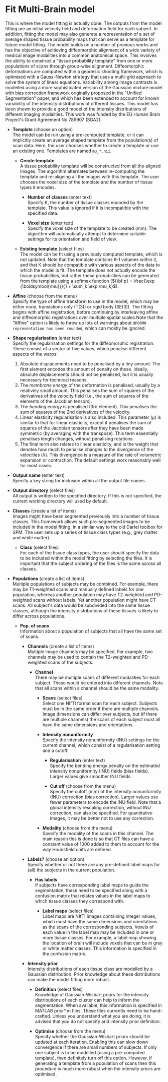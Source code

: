 # Fit Multi-Brain model  
This is where the model fitting is actually done. The outputs from the model fitting are an initial velocity field and deformation field for each subject. In addition, fitting the model may also generate a representation of a set of average shaped tissue probability maps that can serve as a template for future model fitting. The model  builds on a number of previous works and has the objective of achieving diffeomorphic alignment of a wide variety of medical image modalities into a common anatomical space. This involves the ability to construct a "tissue probability template" from one or more populations of scans through group-wise alignment. 
Diffeomorphic deformations are computed within a geodesic shooting framework, which is optimised with a Gauss-Newton strategy that uses a multi-grid approach to solve the system of linear equations. Variability among image contrasts is modelled using a more sophisticated version of the Gaussian mixture model with bias correction framework originally proposed in the "Unified Segmentation" paper, and which has been extended to account for known variability of the intensity distributions of different tissues. This model has been shown to provide a good model of the intensity distributions of different imaging modalities.
This work was funded by the EU Human Brain Project's Grant Agreement No 785907 (SGA2).

* **Template** (choose an option)  
The model can be run using a pre-computed template, or it can implicitly create an average shaped template from the population(s) of scan data. Here, the user chooses whether to create a template or use an existing one. Templates are named ``mu_*.nii``.

    * **Create template**   
    A tissue probability template will be constructed from all the aligned images. The algorithm alternates between re-computing the template and re-aligning all the images with this template. The user chooses the voxel size of the template and the number of tissue types it encodes.

        * **Number of classes** (enter text)  
        Specify K, the number of tissue classes encoded by the template. This value is ignored if it is incompatible with the specified data.

        * **Voxel size** (enter text)  
        Specify the voxel size of the template to be created (mm). The algorithm will automatically attempt to determine suitable settings for its orientation and field of view.

    * **Existing template** (select files)  
    The model can be fit using a previously computed template, which is not updated. Note that the template contains K-1 volumes within it, and that K should be compatible with various aspects of the data to which the model is fit. The template does not actually encode the tissue probabilities, but rather these probabilities can be generated from the template using a softmax function (${\bf p} = \frac{\exp {\boldsymbol{\mu}}}{1 + \sum_k \exp \mu_k}$).

* **Affine** (choose from the menu)  
Specify the type of affine transform to use in the model, which may be either none, translations only (T(3)) or rigid body (SE(3)). The fitting begins with affine registration, before continuing by interleaving affine and diffeomorphic registrations over multiple spatial scales.Note that the "Affine" option is likely to throw up lots of warnings about ``QFORM0 representation has been rounded``, which can mostly be ignored.

* **Shape regularisation** (enter text)  
Specify the regularisation settings for the diffeomorphic registration. These consist of a vector of five values, which penalise different aspects of the warps:
    1. Absolute displacements need to be penalised by a tiny amount. The first element encodes the amount of penalty on these.  Ideally, absolute displacements should not be penalised, but it is usually  necessary for technical reasons.
    2. The *membrane energy* of the deformation is penalised, usually by a relatively small amount. This penalises the sum of squares of the derivatives of the velocity field (i.e., the sum of squares of the elements of the Jacobian tensors).
    3. The *bending energy* is penalised (3rd element). This penalises the sum of squares of the 2nd derivatives of the velocity.
    4. Linear elasticity regularisation is also included. This parameter ($\mu$) is similar to that for linear elasticity, except it penalises the sum of squares of the Jacobian tensors after they have been made symmetric (by averaging with the transpose). This term essentially penalises length changes, without penalising rotations.
    5. The final term also relates to linear elasticity, and is the weight that denotes how much to penalise changes to the divergence of the velocities ($\lambda$). This divergence is a measure of the rate of volumetric expansion or contraction.
The default settings work reasonably well for most cases.

* **Output name** (enter text)  
Specify a key string for inclusion within all the output file names.

* **Output directory** (select files)  
All output is written to the specified directory. If this is not specified, the current working directory will used by default.

* **Classes** (create a list of items)  
Images might have been segmented previously into a number of tissue classes. This framework allows such pre-segmented images to be included in the model fitting, in a similar way to the old Dartel toolbox for SPM. The user sets up a series of tissue class types (e.g., grey matter and white matter).

    * **Class** (select files)  
    For each of the tissue class types, the user should specify the data to be included within the model fitting by selecting the files. It is important that the subject ordering of the files is the same across all classes.

* **Populations** (create a list of items)  
Multiple populations of subjects may be combined. For example, there may be T1-weighted scans and manually defined labels for one population, whereas another population may have T2-weighted and PD-weighted scans without labels. Yet another population might have CT scans. All subject's data would be subdivided into the same tissue classes, although the intensity distributions of these tissues is likely to differ across populations.

    * **Pop. of scans**   
    Information about a population of subjects that all have the same set of scans.

        * **Channels** (create a list of items)  
        Multiple image channels may be specified. For example, two channels may be used to contain the T2-weighted and PD-weighted scans of the subjects.

            * **Channel**   
            There may be multiple scans of different modalities for each subject. These would be entered into different channels. Note that all scans within a channel should be the same modality.

                * **Scans** (select files)  
                Select one NIfTI format scan for each subject. Subjects must be in the same order if there are multiple channels. Image dimensions can differ over subjects, but (if there are multiple channels) the scans of each subject must all have the same dimensions and orientations.

                * **Intensity nonuniformity**   
                Specify the intensity nonuniformity (INU) settings for the current channel, which consist of a regularisation setting and a cutoff.

                    * **Regularisation** (enter text)  
                    Specify the bending energy penalty on the estimated intensity nonuniformity (INU) fields (bias fields). Larger values give smoother INU fields.

                    * **Cut off** (choose from the menu)  
                    Specify the cutoff (mm) of the intensity nonuniformity (INU) correction (bias correction). Larger values use fewer parameters to encode the INU field. Note that a global intensity rescaling correction, without INU correction, can also be specified. For quantitative images, it may be better not to use any correction.

                * **Modality** (choose from the menu)  
                Specify the modality of the scans in this channel. The main reason this is done is so that CT files can have a constant value of 1000 added to them to account for the way Hounsfield units are defined.

        * **Labels?** (choose an option)  
        Specify whether or not there are any pre-defined label maps for (all) the subjects in the current population.

            * **Has labels**   
            If subjects have corresponding label maps to guide the segmentation, these need to be specified along with a confusion matrix that relates values in the label maps to which tissue classes they correspond with.

                * **Label maps** (select files)  
                Label maps are NIfTI images containing integer values, which must have the same dimensions and orientations as the scans of the corresponding subjects. Voxels of each value in the label map may be included in one or more tissue classes. For example, a label map showing the location of brain will include voxels that can be in grey or white matter classes. This information is specified in the confusion matrix.

        * **Intensity prior**   
        Intensity distributions of each tissue class are modelled by a Gaussian distribution. Prior knowledge about these distributions can make the model fitting more robust.

            * **Definition** (select files)  
            Knowledge of Gaussian-Wishart priors for the intensity distributions of each cluster can help to inform the segmentation. When available, this information is specified in MATLAB prior*.m files. These files currently need to be hand-crafted. Unless you understand what you are doing, it is advised that you do not specify and intensity prior definition.

            * **Optimise** (choose from the menu)  
            Specify whether the Gaussian-Wishart priors should be updated at each iteration. Enabling this can slow down convergence if there are small numbers of subjects. If only one subject is to be modelled (using a pre-computed template), then definitely turn off this option. However, if generating a template from a population of scans then this procedure is much more robust when the intensity priors are optimised.
